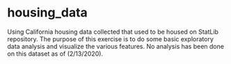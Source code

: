 # housing_data
Using California housing data collected that used to be housed on StatLib repository. The purpose of this exercise is to do some basic exploratory data analysis and visualize the various features. No analysis has been done on this dataset as of (2/13/2020).
